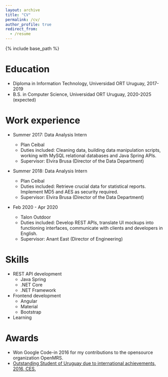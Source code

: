 ```yaml
---
layout: archive
title: "CV"
permalink: /cv/
author_profile: true
redirect_from:
  - /resume
---
```


{% include base_path %}

Education
======
* Diploma in Information Technology, Universidad ORT Uruguay, 2017-2019
* B.S. in Computer Science, Universidad ORT Uruguay, 2020-2025 (expected)

Work experience
======
* Summer 2017: Data Analysis Intern
  * Plan Ceibal
  * Duties included: Cleaning data, building data manipulation scripts, working with MySQL relational databases and Java Spring APIs.
  * Supervisor: Elvira Brusa (Director of the Data Department)

* Summer 2018: Data Analysis Intern
  * Plan Ceibal
  * Duties included: Retrieve crucial data for statistical reports. Implement MD5 and AES as security required.
  * Supervisor: Elvira Brusa (Director of the Data Department)

* Feb 2020 - Apr 2020
  * Talon Outdoor
  * Duties included: Develop REST APIs, translate UI mockups into functioning interfaces, communicate with clients and developers in English.
  * Supervisor: Anant East (Director of Engineering)

Skills
======
* REST API development
  * Java Spring
  * .NET Core
  * .NET Framework
* Frontend development
  * Angular
  * Material
  * Bootstrap
* Learning

Awards
======
* Won Google Code-in 2016 for my contributions to the opensource organization OpenMRS.
* [Outstanding Student of Uruguay due to international achievements, 2016, CES.](https://www.montevideo.com.uy/Tiempo-libre/Consejo-de-Educacion-Secundaria-reconocio-a-100-estudiantes-que-destacaron-en-2016-uc329720)
 